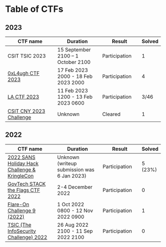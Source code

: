 # Table of CTFs

## 2023

<table><thead><tr><th width="234">CTF name</th><th width="189">Duration</th><th width="134">Result</th><th>Solved</th></tr></thead><tbody><tr><td>CSIT TSIC 2023</td><td>15 September 2100 – 1 October 2100</td><td>Participation</td><td>1</td></tr><tr><td><a href="http://127.0.0.1:5000/s/8mNTUPzr25y3aGS3DDiL/2023/0xl4ugh-ctf-2023">0xL4ugh CTF 2023</a></td><td>17 Feb 2023 2000 - 18 Feb 2023 2000</td><td>Participation</td><td>4</td></tr><tr><td><a href="http://127.0.0.1:5000/s/8mNTUPzr25y3aGS3DDiL/2023/la-ctf-2023">LA CTF 2023</a></td><td>11 Feb 2023 1200 - 13 Feb 2023 0600</td><td>Participation</td><td>3/46</td></tr><tr><td><a href="http://127.0.0.1:5000/s/8mNTUPzr25y3aGS3DDiL/2023/csit-cny-2023-challenge">CSIT CNY 2023 Challenge</a></td><td>Unknown</td><td>Cleared</td><td>1</td></tr></tbody></table>

## 2022

<table><thead><tr><th width="224">CTF name</th><th width="200">Duration</th><th width="134">Result</th><th>Solved</th></tr></thead><tbody><tr><td><a href="http://127.0.0.1:5000/s/8mNTUPzr25y3aGS3DDiL/2022/2022-sans-holiday-hack-challenge-and-kringlecon">2022 SANS Holiday Hack Challenge &#x26; KringleCon</a></td><td>Unknown (writeup submission was 6 Jan 2023)</td><td>Participation</td><td> 5 (23%)</td></tr><tr><td><a href="http://127.0.0.1:5000/s/8mNTUPzr25y3aGS3DDiL/2022/govtech-stack-the-flags-ctf-2022">GovTech STACK the Flags CTF 2022</a></td><td>2-4 December 2022</td><td>Participation</td><td>0</td></tr><tr><td><a href="http://127.0.0.1:5000/s/8mNTUPzr25y3aGS3DDiL/2022/flare-on-challenge-9-2022">Flare-On Challenge 9 (2022)</a></td><td>1 Oct 2022 0800 - 12 Nov 2022 0900</td><td>Participation</td><td>1</td></tr><tr><td><a href="http://127.0.0.1:5000/s/8mNTUPzr25y3aGS3DDiL/2022/tsic-the-infosecurity-challenge-2022">TSIC (The InfoSecurity Challenge) 2022</a></td><td>26 Aug 2022 2100 - 11 Sep 2022 2100</td><td>Participation</td><td>0</td></tr></tbody></table>
